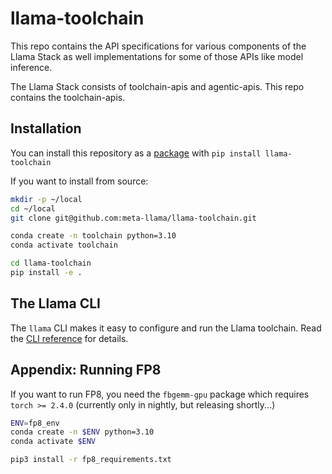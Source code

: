 # llama-toolchain

This repo contains the API specifications for various components of the Llama Stack as well implementations for some of those APIs like model inference.

The Llama Stack consists of toolchain-apis and agentic-apis. This repo contains the toolchain-apis.

## Installation

You can install this repository as a [package](https://pypi.org/project/llama-toolchain/) with `pip install llama-toolchain`

If you want to install from source:

```bash
mkdir -p ~/local
cd ~/local
git clone git@github.com:meta-llama/llama-toolchain.git

conda create -n toolchain python=3.10
conda activate toolchain

cd llama-toolchain
pip install -e .
```

## The Llama CLI

The `llama` CLI makes it easy to configure and run the Llama toolchain. Read the [CLI reference](docs/cli_reference.md) for details.

## Appendix: Running FP8

If you want to run FP8, you need the `fbgemm-gpu` package which requires `torch >= 2.4.0` (currently only in nightly, but releasing shortly...)

```bash
ENV=fp8_env
conda create -n $ENV python=3.10
conda activate $ENV

pip3 install -r fp8_requirements.txt
```
